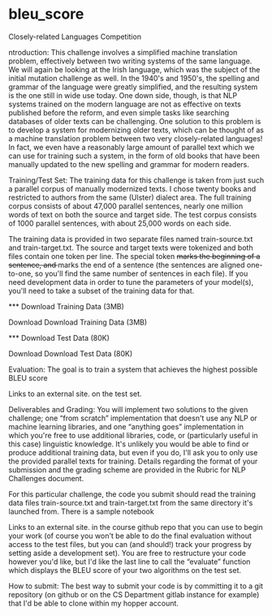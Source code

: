 # bleu_score

Closely-related Languages Competition

ntroduction: This challenge involves a simplified machine translation problem, effectively between two writing systems of the same language. We will again be looking at the Irish language, which was the subject of the initial mutation challenge as well. In the 1940's and 1950's, the spelling and grammar of the language were greatly simplified, and the resulting system is the one still in wide use today. One down side, though, is that NLP systems trained on the modern language are not as effective on texts published before the reform, and even simple tasks like searching databases of older texts can be challenging. One solution to this problem is to develop a system for modernizing older texts, which can be thought of as a machine translation problem between two very closely-related languages! In fact, we even have a reasonably large amount of parallel text which we can use for training such a system, in the form of old books that have been manually updated to the new spelling and grammar for modern readers.

Training/Test Set: The training data for this challenge is taken from just such a parallel corpus of manually modernized texts. I chose twenty books and restricted to authors from the same (Ulster) dialect area. The full training corpus consists of about 47,000 parallel sentences, nearly one million words of text on both the source and target side. The test corpus consists of 1000 parallel sentences, with about 25,000 words on each side.

The training data is provided in two separate files named train-source.txt and train-target.txt. The source and target texts were tokenized and both files contain one token per line. The special token <s> marks the beginning of a sentence, and </s> marks the end of a sentence (the sentences are aligned one-to-one, so you'll find the same number of sentences in each file). If you need development data in order to tune the parameters of your model(s), you'll need to take a subset of the training data for that.

*** Download Training Data (3MB)

Download Download Training Data (3MB)

*** Download Test Data (80K)

Download Download Test Data (80K)

Evaluation: The goal is to train a system that achieves the highest possible BLEU score

Links to an external site. on the test set.

Deliverables and Grading: You will implement two solutions to the given challenge; one “from scratch” implementation that doesn't use any NLP or machine learning libraries, and one “anything goes” implementation in which you're free to use additional libraries, code, or (particularly useful in this case) linguistic knowledge. It's unlikely you would be able to find or produce additional training data, but even if you do, I'll ask you to only use the provided parallel texts for training. Details regarding the format of your submission and the grading scheme are provided in the Rubric for NLP Challenges document.

For this particular challenge, the code you submit should read the training data files train-source.txt and train-target.txt from the same directory it's launched from. There is a sample notebook

Links to an external site. in the course github repo that you can use to begin your work (of course you won't be able to do the final evaluation without access to the test files, but you can (and should!) track your progress by setting aside a development set). You are free to restructure your code however you'd like, but I'd like the last line to call the “evaluate” function which displays the BLEU score of your two algorithms on the test set.

How to submit: The best way to submit your code is by committing it to a git repository (on github or on the CS Department gitlab instance for example) that I'd be able to clone within my hopper account.